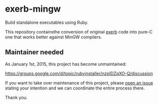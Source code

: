 # exerb-mingw

Build standalone executables using Ruby.

This repository containsthe conversion of original [exerb](http://exerb.sourceforge.jp/index.en.html) code
into pure-C one that works better against MinGW compilers.

## Maintainer needed

As January 1st, 2015, this project has become unmaintained:

https://groups.google.com/d/topic/rubyinstaller/nzpIDZqXO-Q/discussion

If you want to take over maintenance of this project, please [open an issue](https://github.com/luislavena/exerb-mingw/issues) stating your intention and
we can coordinate the entire process there.

Thank you.

